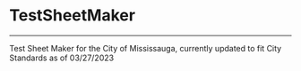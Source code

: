 # TestSheetMaker

---

Test Sheet Maker for the City of Mississauga, currently updated to fit City Standards as of 03/27/2023
